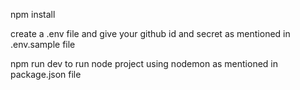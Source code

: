npm install

create a .env file and give your github id and secret as mentioned in .env.sample file

npm run dev to run node project using nodemon as mentioned in package.json file
